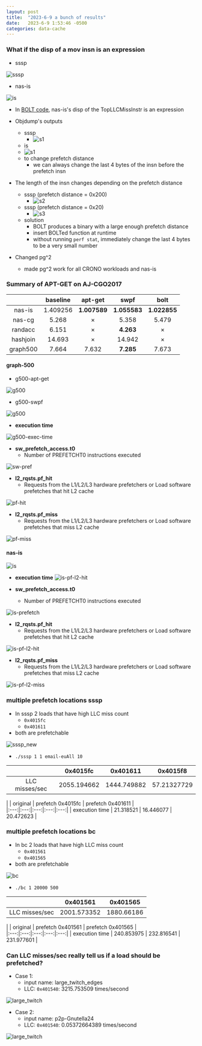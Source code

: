 ```yaml
---
layout: post
title:  "2023-6-9 a bunch of results"
date:   2023-6-9 1:53:46 -0500
categories: data-cache
---
```


### What if the disp of a mov insn is an expression
- sssp 

![sssp](/assets/2023-06-09/sssp.png)

- nas-is

![is](/assets/2023-06-04/is_clang.png)

- In [BOLT code](https://github.com/upenn-acg/BOLT/blob/pg2/inject-prefetch/bolt/lib/Passes/InjectPrefetchOuterLoopPass.cpp#L748), nas-is's disp of the TopLLCMissInstr is an expression

- Objdump's outputs 
	+ sssp
		* ![s1](/assets/2023-06-09/s2.png)
	+ is
  	* ![s1](/assets/2023-06-09/s3.png)
	+ to change prefetch distance
		* we can always change the last 4 bytes of the insn before the prefetch insn

- The length of the insn changes depending on the prefetch distance
	+ sssp (prefetch distance = 0x200)
		* ![s2](/assets/2023-06-09/s2.png) 
	+ sssp (prefetch distance = 0x20)
		* ![s3](/assets/2023-06-09/s4.png)
	+ solution
		* BOLT produces a binary with a large enough prefetch distance
		* insert BOLTed function at runtime
		* without running `perf stat`, immediately change the last 4 bytes to be a very small number 

- Changed pg^2 
	+ made pg^2 work for all CRONO workloads and nas-is

### Summary of APT-GET on AJ-CGO2017

| | baseline | apt-get | swpf | bolt | 
|:---:|:---:|:---:|:---:|:---:|
|  nas-is | 1.409256 | <strong>1.007589</strong> | <strong>1.055583</strong> | <strong>1.022855</strong> |  
|  nas-cg | 5.268 | × | 5.358 |  5.479|  
|  randacc | 6.151 | × | <strong>4.263<strong>  | × |  
|  hashjoin | 14.693 | × | 14.942 | × | 
|  graph500 | 7.664 | 7.632	| <strong>7.285</strong> | 7.673 |  

#### graph-500
- g500-apt-get

![g500](/assets/2023-06-09/g500-apt-get.png) 

- g500-swpf

![g500](/assets/2023-06-09/g500_outoforder.png) 

- <strong>execution time </strong>

![g500-exec-time](/assets/2023-06-09/g500-exec-time.png)

- <strong>sw_prefetch_access.t0</strong>
	+ Number of PREFETCHT0 instructions executed

![sw-pref](/assets/2023-06-09/g500_prefetch_access.t0.png) 

- <strong>l2_rqsts.pf_hit</strong>
	+ Requests from the L1/L2/L3 hardware prefetchers or Load software prefetches that hit L2 cache

![pf-hit](/assets/2023-06-09/g500_l2_rqsts.pf_hit.png) 

- <strong>l2_rqsts.pf_miss</strong>
	+ Requests from the L1/L2/L3 hardware prefetchers or Load software prefetches that miss L2 cache

![pf-miss](/assets/2023-06-09/g500_l2_rqsts.pf_miss.png) 

#### nas-is

![is](/assets/2023-06-06/is_aptget.png)

- <strong>execution time</strong>
![is-pf-l2-hit](/assets/2023-06-06/is-exec-time.png)

- <strong>sw_prefetch_access.t0</strong>
	+ Number of PREFETCHT0 instructions executed

![is-prefetch](/assets/2023-06-06/is-prefetch_access.t0.png)

- <strong>l2_rqsts.pf_hit</strong>
	+ Requests from the L1/L2/L3 hardware prefetchers or Load software prefetches that hit L2 cache

![is-pf-l2-hit](/assets/2023-06-06/is-l2_rqsts.pf_hit.png)

- <strong>l2_rqsts.pf_miss</strong>
	+ Requests from the L1/L2/L3 hardware prefetchers or Load software prefetches that miss L2 cache

![is-pf-l2-miss](/assets/2023-06-06/is-l2_rqsts.pf_miss.png)

### multiple prefetch locations sssp

- In sssp 2 loads that have high LLC miss count
	+ `0x4015fc`
	+ `0x401611`
- both are prefetchable

![sssp_new](/assets/2023-06-09/sssp_new.png) 

- `./sssp 1 1 email-euAll 10`

| | 0x4015fc | 0x401611 | 0x4015f8 |
|:---:|:---:|:---:|:---:|
| LLC misses/sec | 2055.194662 | 1444.749882 | 57.21327729 |

| | original | prefetch 0x4015fc | prefetch 0x401611 |  
|:---:|:---:|:---:|:---:|:---:|
|  execution time | 21.318521 | 16.446077 | 20.472623 |

### multiple prefetch locations bc

- In bc 2 loads that have high LLC miss count
	+ `0x401561`
	+ `0x401565`
- both are prefetchable

![bc](/assets/2023-06-09/bc.png) 

- `./bc 1 20000 500`

| | 0x401561 | 0x401565 |
|:---:|:---:|:---:|
| LLC misses/sec | 2001.573352 | 1880.66186 |

| | original | prefetch 0x401561 | prefetch 0x401565 |  
|:---:|:---:|:---:|:---:|:---:|
|  execution time | 240.853975 | 232.816541 | 231.977601 |


### Can LLC misses/sec really tell us if a load should be prefetched?
- Case 1:
	+ input name: large_twitch_edges
	+ LLC: `0x401540`: 3215.753509 times/second
 
![large_twitch](/assets/2023-06-09/graph_large_twitch_edges.png)

- Case 2:
	+ input name: p2p-Gnutella24
	+ LLC: `0x401540`: 0.05372664389 times/second

![large_twitch](/assets/2023-06-09/graph_p2p-Gnutella24.png)